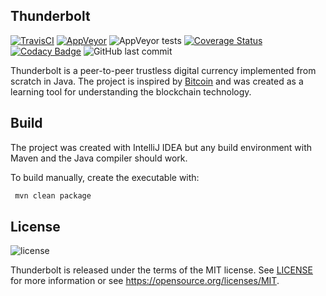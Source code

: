 Thunderbolt
-----------
[![TravisCI](https://img.shields.io/travis/AngelCastilloB/java-thunderbolt/master.svg)](https://travis-ci.org/AngelCastilloB/java-thunderbolt) [![AppVeyor](https://img.shields.io/appveyor/ci/AngelCastilloB/java-thunderbolt/master.svg)](https://ci.appveyor.com/project/AngelCastilloB/java-thunderbolt) ![AppVeyor tests](https://img.shields.io/appveyor/tests/AngelCastilloB/java-thunderbolt.svg) [![Coverage Status](https://coveralls.io/repos/github/AngelCastilloB/java-thunderbolt/badge.svg?branch=master)](https://coveralls.io/github/AngelCastilloB/java-thunderbolt?branch=master) 
[![Codacy Badge](https://api.codacy.com/project/badge/Grade/5fbfd0de8c044c22b25a3e5d272c429c)](https://www.codacy.com/app/AngelCastilloB/java-thunderbolt?utm_source=github.com&amp;utm_medium=referral&amp;utm_content=AngelCastilloB/java-thunderbolt&amp;utm_campaign=Badge_Grade)
 ![GitHub last commit](https://img.shields.io/github/last-commit/AngelCastilloB/java-thunderbolt.svg)

Thunderbolt is a peer-to-peer trustless digital currency implemented from scratch in Java. The project is inspired by
[Bitcoin](https://github.com/bitcoin/bitcoin) and was created as a learning tool for understanding the blockchain technology.

Build
-----

The project was created with IntelliJ IDEA but any build environment with Maven and the Java compiler should work.

To build manually, create the executable with:

```sh
 mvn clean package
```
License
-------
![license](https://img.shields.io/badge/license-MIT-blue.svg?longCache=true&style=flat)

Thunderbolt is released under the terms of the MIT license. See [LICENSE](LICENSE) for more
information or see https://opensource.org/licenses/MIT.
